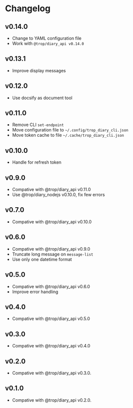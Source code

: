 # Changelog

## v0.14.0

* Change to YAML configuration file
* Work with `@trop/diary_api v0.14.0`

## v0.13.1

* Improve display messages

## v0.12.0

* Use docsify as document tool

## v0.11.0

* Remove CLI `set-endpoint`
* Move configuration file to `~/.config/trop_diary_cli.json`
* Move token cache to file `~/.cache/trop_diary_cli.json`

## v0.10.0

* Handle for refresh token

## v0.9.0

* Compative with @trop/diary_api v0.11.0
* Use @trop/diary_nodejs v0.10.0, fix few errors

## v0.7.0

* Compative with @trop/diary_api v0.10.0

## v0.6.0

* Compative with @trop/diary_api v0.9.0
* Truncate long message on `message-list`
* Use only one datetime format

## v0.5.0

* Compative with @trop/diary_api v0.6.0
* Improve error handling

## v0.4.0

* Compative with @trop/diary_api v0.5.0

## v0.3.0

* Compative with @trop/diary_api v0.4.0

## v0.2.0

* Compative with @trop/diary_api v0.3.0.

## v0.1.0

* Compative with @trop/diary_api v0.2.0.
